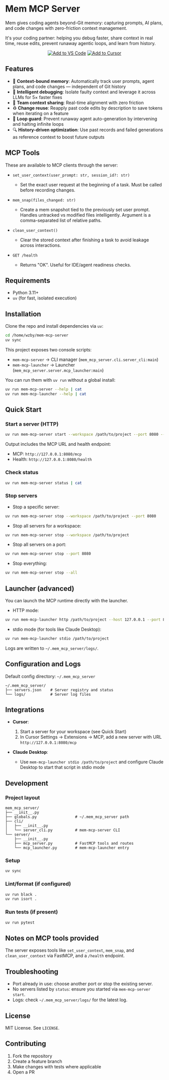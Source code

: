 # Mem MCP Server

Mem gives coding agents beyond-Git memory: capturing prompts, AI plans, and code changes with zero-friction context management.

It's your coding partner: helping you debug faster, share context in real time, reuse edits, prevent runaway agentic loops, and learn from history.


<div align="center">

[![Add to VS Code](https://img.shields.io/badge/Add%20to%20VS%20Code-007ACC?style=for-the-badge&logo=visual-studio-code&logoColor=white)](https://memov-vscode.vercel.app/)
[![Add to Cursor](https://img.shields.io/badge/Add%20to%20CURSOR-000000?style=for-the-badge&logo=visual-studio-code&logoColor=white)](https://memov-vscode.vercel.app/)

</div>

## Features

- 📒 **Context-bound memory**: Automatically track user prompts, agent plans, and code changes — independent of Git history
- 🐞 **Intelligent debugging**: Isolate faulty context and leverage it across LLMs for 5× faster fixes
- 🤝 **Team context sharing**: Real-time alignment with zero friction  
- ♻️ **Change reuse**: Reapply past code edits by description to save tokens when iterating on a feature  
- 🛑 **Loop guard**: Prevent runaway agent auto-generation by intervening and halting infinite loops  
- 🔍 **History-driven optimization**: Use past records and failed generations as reference context to boost future outputs

## MCP Tools

These are available to MCP clients through the server:

- `set_user_context(user_prompt: str, session_id?: str)`
  - Set the exact user request at the beginning of a task. Must be called before recording changes.

- `mem_snap(files_changed: str)`
  - Create a mem snapshot tied to the previously set user prompt. Handles untracked vs modified files intelligently. Argument is a comma-separated list of relative paths.

- `clean_user_context()`
  - Clear the stored context after finishing a task to avoid leakage across interactions.

- `GET /health`
  - Returns "OK". Useful for IDE/agent readiness checks.

## Requirements

- Python 3.11+
- `uv` (for fast, isolated execution)

## Installation

Clone the repo and install dependencies via `uv`:

```bash
cd /home/wzby/mem-mcp-server
uv sync
```

This project exposes two console scripts:

- `mem-mcp-server` → CLI manager (`mem_mcp_server.cli.server_cli:main`)
- `mem-mcp-launcher` → Launcher (`mem_mcp_server.server.mcp_launcher:main`)

You can run them with `uv run` without a global install:

```bash
uv run mem-mcp-server --help | cat
uv run mem-mcp-launcher --help | cat
```

## Quick Start

### Start a server (HTTP)

```bash
uv run mem-mcp-server start --workspace /path/to/project --port 8080 --host 127.0.0.1
```

Output includes the MCP URL and health endpoint:
- MCP: `http://127.0.0.1:8080/mcp`
- Health: `http://127.0.0.1:8080/health`

### Check status

```bash
uv run mem-mcp-server status | cat
```

### Stop servers

- Stop a specific server:

```bash
uv run mem-mcp-server stop --workspace /path/to/project --port 8080
```

- Stop all servers for a workspace:

```bash
uv run mem-mcp-server stop --workspace /path/to/project
```

- Stop all servers on a port:

```bash
uv run mem-mcp-server stop --port 8080
```

- Stop everything:

```bash
uv run mem-mcp-server stop --all
```

## Launcher (advanced)

You can launch the MCP runtime directly with the launcher.

- HTTP mode:

```bash
uv run mem-mcp-launcher http /path/to/project --host 127.0.0.1 --port 8080
```

- stdio mode (for tools like Claude Desktop):

```bash
uv run mem-mcp-launcher stdio /path/to/project
```

Logs are written to `~/.mem_mcp_server/logs/`.

## Configuration and Logs

Default config directory: `~/.mem_mcp_server`

```
~/.mem_mcp_server/
├── servers.json    # Server registry and status
└── logs/           # Server log files
```

## Integrations

- **Cursor**:
  1. Start a server for your workspace (see Quick Start)
  2. In Cursor Settings → Extensions → MCP, add a new server with URL `http://127.0.0.1:8080/mcp`

- **Claude Desktop**:
  - Use `mem-mcp-launcher stdio /path/to/project` and configure Claude Desktop to start that script in stdio mode

## Development

### Project layout

```
mem_mcp_server/
├── __init__.py
├── globals.py                 # ~/.mem_mcp_server path
├── cli/
│   ├── __init__.py
│   └── server_cli.py          # mem-mcp-server CLI
└── server/
    ├── __init__.py
    ├── mcp_server.py          # FastMCP tools and routes
    └── mcp_launcher.py        # mem-mcp-launcher entry
```

### Setup

```bash
uv sync
```

### Lint/format (if configured)

```bash
uv run black .
uv run isort .
```

### Run tests (if present)

```bash
uv run pytest
```

## Notes on MCP tools provided

The server exposes tools like `set_user_context`, `mem_snap`, and `clean_user_context` via FastMCP, and a `/health` endpoint.

## Troubleshooting

- Port already in use: choose another port or stop the existing server.
- No servers listed by `status`: ensure you started via `mem-mcp-server start`.
- Logs: check `~/.mem_mcp_server/logs/` for the latest log.

## License

MIT License. See `LICENSE`.

## Contributing

1. Fork the repository
2. Create a feature branch
3. Make changes with tests where applicable
4. Open a PR
